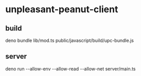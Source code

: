# unpleasant-peanut-client

## build

deno bundle lib/mod.ts public/javascript/build/upc-bundle.js


## server

deno run --allow-env --allow-read --allow-net server/main.ts